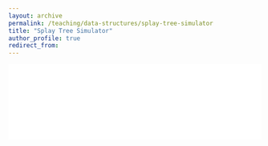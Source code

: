 ```yaml
---
layout: archive
permalink: /teaching/data-structures/splay-tree-simulator
title: "Splay Tree Simulator"
author_profile: true
redirect_from: 
---
```


<iframe id="dynamic-iframe" src="../../../files/data_structures/slides/Bolum_10_AgacSplay.html" width="100%" style="border: none;"></iframe>

<script>
  const iframe = document.getElementById('dynamic-iframe');
  iframe.onload = () => {
    iframe.style.height = iframe.contentWindow.document.body.scrollHeight + 'px';
  };
</script>
